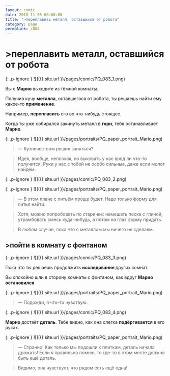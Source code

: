 ```yaml
---
layout: comic
date: 2018-11-05 00:00:00
title: ">переплавить металл, оставшийся от робота"
category: page
permalink: /084
---
```


# >переплавить металл, оставшийся от робота

{: .p-ignore }
![]({{ site.url }}/pages/comic/PQ_083_1.png)

Вы с <strong>Марио </strong>выходите из тёмной комнаты.

Получив кучу <strong>металла</strong>, оставшегося от робота, ты решаешь найти ему какое-то <strong>применение</strong>.

Например, <strong>переплавить</strong> его во что-нибудь стоящее.

Когда ты уже собирался закинуть металл в <strong>горн</strong>, тебя останавливает <strong>Марио</strong>.

{: .p-ignore }
![]({{ site.url }}/pages/portraits/PQ_paper_portrait_Mario.png)

<blockquote>— Кузнечеством решил заняться?</blockquote>

<blockquote>Идея, вообще, неплохая, но выковать у нас вряд ли что-то получится. Руки у нас с тобой не особо сильные, даже если молот найдём.</blockquote>

{: .p-ignore }
![]({{ site.url }}/pages/comic/PQ_083_2.png)

{: .p-ignore }
![]({{ site.url }}/pages/portraits/PQ_paper_portrait_Mario.png)

<blockquote>— В этом плане с литьём проще будет. Надо только форму для литья найти.</blockquote>

<blockquote>Хотя, можно попробовать по старинке: намешать песка с глиной, утрамбовать смесь куда-нибудь, а потом на глаз форму придать.</blockquote>

<blockquote>В любом случае, пока что с металлом мы ничего не сделаем.</blockquote>

## >пойти в комнату с фонтаном

{: .p-ignore }
![]({{ site.url }}/pages/comic/PQ_083_3.png)

Пока что ты решаешь продолжить <strong>исследование </strong>других комнат.

Вы спокойно шли в сторону комнаты с фонтаном, как вдруг <strong>Марио остановился</strong>.

{: .p-ignore }
![]({{ site.url }}/pages/portraits/PQ_paper_portrait_Mario.png)

<blockquote>— Подожди, я что-то чувствую.</blockquote>

{: .p-ignore }
![]({{ site.url }}/pages/comic/PQ_083_4.png)

<strong>Марио </strong>достаёт <strong>деталь</strong>. Тебе видно, как она слегка <strong>подёргивается </strong>в его руках.

{: .p-ignore }
![]({{ site.url }}/pages/portraits/PQ_paper_portrait_Mario.png)

<blockquote>— Странно! Как только мы подошли к плиткам, деталь начала дрожать! Если я правильно помню, то где-то в этом месте должна быть ещё деталь.</blockquote>

<blockquote>Видимо, она чувствует, что рядом есть ещё одна!</blockquote>
